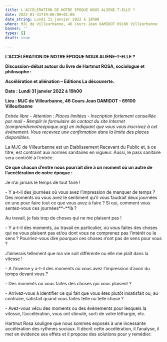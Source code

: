 ```yaml
---
title: L'ACCÉLÉRATION DE NOTRE ÉPOQUE NOUS ALIÈNE-T-ELLE ?
date: 2022-01-31T19:00:00+01:00
date_string: Lundi 31 janvier 2022 à 19h00
where: MJC de Villeurbanne, 46 Cours Jean DAMIDOT 69100 Villeurbanne
banner: ''
types: []
draft: true

---
```

**L'ACCÉLÉRATION DE NOTRE ÉPOQUE NOUS ALIÈNE-T-ELLE ?**

**Discussion-débat autour du livre de Hartmut ROSA, sociologue et philosophe :**

**Accélération et aliénation – Editions La découverte.**

**Date : Lundi 31 janvier 2022 à 19h00**

**Lieu : MJC de Villeurbanne, 46 Cours Jean DAMIDOT - 69100 Villeurbanne**

_Entrée libre - Attention : Places limitées - Inscription fortement conseillée par mail - Remplir le formulaire de contact du site Internet (comprendrenotreepoque.org) en indiquant que vous vous inscrivez à cet événement. Vous recevrez une confirmation dans la limite des places disponibles._

La MJC de Villeurbanne est un Etablissement Recevant du Public et, à ce titre, est contraint aux normes sanitaires en vigueur. Aussi, le pass sanitaire sera contrôlé à l’entrée.

**Ce que chacun d’entre nous pourrait dire à un moment où un autre de l’accélération de notre époque :**

Je n’ai jamais le temps de tout faire !

\- Y a-t-il des journées où vous avez l’impression de manquer de temps ? Des moments où vous avez le sentiment qu’il vous faudrait deux journées en une pour faire tout ce que vous avez à faire ? Si oui, comment vous sentez-vous ces journées**-**là ?

Au travail, je fais trop de choses qui ne me plaisent pas !

\- Y a-t-il des moments, au travail en particulier, où vous faites des choses qui ne vous plaisent pas et/ou dont vous ne comprenez pas l’intérêt ou le sens ? Pourriez-vous dire pourquoi ces choses n’ont pas de sens pour vous ?

J’aimerais tellement que ma vie soit différente ou elle me plaît dans la vitesse !

\- A l’inverse y a-t-il des moments où vous avez l’impression d’avoir du temps devant vous ?

\- Des moments où vous faites des choses qui vous plaisent ?

\- Arrivez-vous à identifier ce qui fait que vous êtes plutôt insatisfait ou, au contraire, satisfait quand vous faites telle ou telle chose ?

\- Avez-vous vécu des moments ou des évènements pour lesquels la vitesse, l’accélération, vous ont stimulé, sorti de votre léthargie, etc.

Hartmut Rosa souligne que nous sommes exposés à une incessante accélération des rythmes sociaux. Il décrit cette accélération, il l’analyse, il met en évidence ses effets et il propose des solutions pour y remédier.